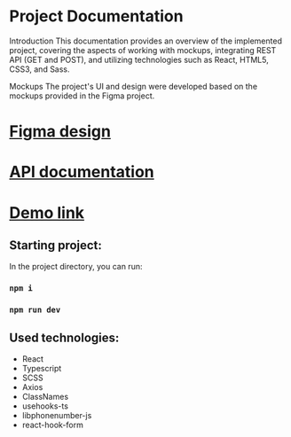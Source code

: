 # Project Documentation

Introduction
This documentation provides an overview of the implemented project, covering the aspects of working with mockups, integrating REST API (GET and POST), and utilizing technologies such as React, HTML5, CSS3, and Sass.

Mockups
The project's UI and design were developed based on the mockups provided in the Figma project.

# [Figma design](https://www.figma.com/file/ykJhQGVFGbQBEQZzuktwvm/TESTTASK---2022?node-id=581%3A0&mode=dev)

# [API documentation](https://apidocs.abz.dev/test_assignment_for_frontend_developer_api_documentation#)

# [Demo link](https://andrii-kuzmenko.github.io/testtaskabzagency/)

## Starting project:

In the project directory, you can run:

### `npm i`
### `npm run dev`

## Used technologies:

 - React
 - Typescript
 - SCSS
 - Axios
 - ClassNames
 - usehooks-ts
 - libphonenumber-js
 - react-hook-form
